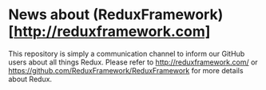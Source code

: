News about (ReduxFramework)[http://reduxframework.com]
==========

This repository is simply a communication channel to inform our GitHub users about all things Redux. Please refer to http://reduxframework.com/ or https://github.com/ReduxFramework/ReduxFramework for more details about Redux.
